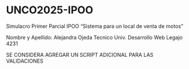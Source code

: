 # UNCO2025-IPOO
Simulacro Primer Parcial IPOO  “Sistema para un local de venta de motos”

Nombre y Apellido: Alejandra Ojeda
Tecnico Univ. Desarrollo Web
Legajo 4231

SE CONSIDERA AGREGAR UN SCRIPT ADICIONAL PARA LAS VALIDACIONES

